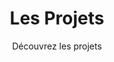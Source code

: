 ---
title: Les Projets
subtitle: Découvrez les projets
layout: project-category
sort: title
area: Mécanique
show_sidebar: false
hero_height: is-small
---